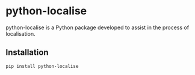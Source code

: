 # python-localise

python-localise is a Python package developed to assist in the process of localisation.

## Installation

```bash
pip install python-localise
```
